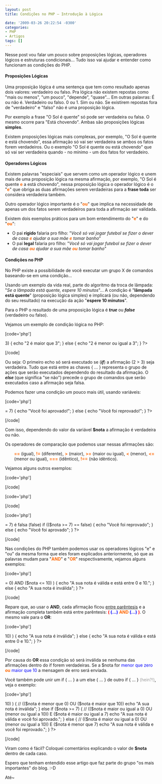 ```yaml
---
layout: post
title: Condições no PHP – Introdução à Lógica

date: '2009-03-26 20:22:54 -0300'
categories:
- PHP
- Artigos
tags: []
---
```

Nesse post vou falar um pouco sobre proposições lógicas, operadores lógicos e estruturas condicionais... Tudo isso vai ajudar e entender como funcionam as condições do PHP.

<h4>Proposições Lógicas</h4>
Uma proposição lógica é uma sentença que tem como resultado apenas dois valores: verdadeiro ou falso. Pra lógica não existem repostas como "mais ou menos", "um pouco", "depende", "quase"... Em outras palavras: É ou não é. Verdadeiro ou falso. 0 ou 1. Sim ou não. Se existirem repostas fora de "verdadeiro" e "falso" não é uma proposição lógica.

Por exemplo a frase "O Sol é quente" só pode ser verdadeira ou falsa. O mesmo ocorre para "Está chovendo". Ambas são proposições lógicas <strong>simples</strong>.

Existem proposições lógicas mais complexas, por exemplo, "O Sol é quente e está chovendo", essa afirmação só vai ser verdadeira se ambos os fatos forem verdadeiros. Ou o exemplo "O Sol é quente ou está chovendo" que só vai ser verdadeira quando - no mínimo - um dos fatos for verdadeiro.

<h4>Operadores Lógicos</h4>
Existem palavras "especiais" que servem como um operador lógico e unem mais de uma proposição lógica na mesma afirmação, por exemplo, "O Sol é quente <strong><span style="color: #ff6600;">e</span></strong> a está chovendo", nessa proposição lógica o operador lógico é o "<strong><span style="color: #ff6600;">e</span></strong>" que obriga as duas afirmações serem verdadeiras para a <strong>frase toda</strong> ser considera verdadeira também.

Outro operador lógico importante é o "<strong><span style="color: #ff6600;">ou</span></strong>" que implica na necessidade de apenas um dos fatos serem verdadeiros para toda a afirmação ser validada.

Existem dois exemplos práticos para um bom entendimento do "<strong><span style="color: #ff6600;">e</span></strong>" e do "<strong><span style="color: #ff6600;">ou</span></strong>":

<ul>
<li>O pai <strong>rígido </strong>falaria pro filho: "<em>Você só vai jogar futebol se fizer o dever de casa <span style="color: #ff6600;"><strong>e</strong></span> ajudar a sua mãe </em><em><span style="color: #ff6600;"><strong>e</strong></span></em><em> tomar banho</em>"</li>
<li>O pai <strong>legal </strong>falaria pro filho: "<em>Você só vai jogar futebol se fizer o dever de casa </em><em><span style="color: #ff6600;"><strong>ou</strong></span></em><em> ajudar a sua mãe </em><em><span style="color: #ff6600;"><strong>ou</strong></span></em><em> tomar banho</em>"</li>
</ul>
<h4>Condições no PHP</h4>
No PHP existe a possibilidade de você executar um grupo X de comandos baseando-se em uma condição...

Usando um exemplo da vida real, parte do algoritmo da troca de lâmpada: "<em>Se a lâmpada está quente, espere 10 minutos</em>"... A condição é "<strong>lâmpada está quente</strong>" (proposição lógica simples) e implicará (ou não, dependendo do seu resultado) na execução da ação "<strong>espere 10 minutos</strong>".

Para o PHP o resultado de uma proposição lógica é <em><strong>true </strong></em>ou <strong><em>false </em></strong>(verdadeiro ou falso).

Vejamos um exemplo de condição lógica no PHP:


[code='php']
<?php
if (2 > 3) {
echo "2 é maior que 3";
} else {
echo "2 é menor ou igual a 3";
}
?>
[/code]

Ou seja: O primeiro echo só será executado se (<strong><em>if</em></strong>) a afirmação (2 > 3) seja verdadeira. Tudo que está entre as chaves { ... } representa o grupo de ações que serão executados dependendo do resultado da afirmação. O <em><strong>else </strong></em>(que significa "se não") precede o grupo de comandos que serão executados caso a afirmação seja falsa.

Podemos fazer uma condição um pouco mais útil, usando variáveis:


[code='php']
<?php
$nota = 3;
if ($nota >= 7) {
echo "Você foi aprovado!";
} else {
echo "Você foi reprovado!";
}
?>
[/code]

Com isso, dependendo do valor da variável <strong>$nota</strong> a afirmação é verdadeira ou não.

Os operadores de comparação que podemos usar nessas afirmações são:

<p style="padding-left: 30px;"><span style="color: #ff6600;"><strong>==</strong></span> (igual), <span style="color: #ff6600;"><strong>!=</strong></span> (diferente), <span style="color: #ff6600;"><strong>></strong></span> (maior), <span style="color: #ff6600;"><strong>>=</strong></span> (maior ou igual), <span style="color: #ff6600;"><strong><</strong></span> (menor), <span style="color: #ff6600;"><strong><=</strong></span> (menor ou igual), <span style="color: #ff6600;"><strong>===</strong></span> (idêntico), <strong><span style="color: #ff6600;">!==</span></strong> (não idêntico).

Vejamos alguns outros exemplos:


[code='php']
<?php
$nota = 3;
if ($nota != 10) {
echo "Você não tirou 10";
} else {
echo "Você tirou 10, parabéns!";
}
?>
[/code]


[code='php']
<?php
$nome = 'Thiago';
if ($nome == 'Thiago') {
echo "Olá, Thiago";
} else {
echo "Olá, Visitante";
}
?>
[/code]


[code='php']
<?php
$nota = 3;
// Verifica se a afirmação ($nota >= 7) é falsa (false)
if (($nota >= 7) == false) {
echo "Você foi reprovado";
} else {
echo "Você foi aprovado";
}
?>
[/code]

Nas condições do PHP também podemos usar os operadores lógicos "e" e "ou" da mesma forma que eles foram explicados anteriormente, só que as palavras mudam para "<span style="color: #ff6600;"><strong>AND</strong></span><span style="color: #ff6600;"><strong></strong></span>" e "<strong><span style="color: #ff6600;">OR</span></strong>" respectivamente, vejamos alguns exemplos:


[code='php']
<?php
$nota = 3;
if ( ($nota >= 0) AND ($nota <= 10) ) {
echo "A sua nota é válida e está entre 0 e 10.";
} else {
echo "A sua nota é inválida";
}
?>
[/code]

Repare que, ao usar o <strong>AND</strong>, cada afirmação ficou <span style="text-decoration: underline;">entre parêntesis</span> e a afirmação completa também está entre parêntesis: <strong><span style="color: #ff0000;">( </span><span style="color: #0000ff;">(...)</span></strong> <span style="color: #ff6600;"><strong>AND </strong></span><strong><span style="color: #0000ff;">(...)</span></strong> <strong><span style="color: #ff0000;">)</span></strong>. O mesmo vale para o <strong>OR</strong>:


[code='php']
<?php
$nota = 3;
if ( ($nota < 0) OR ($nota > 10) ) {
echo "A sua nota é inválida";
} else {
echo "A sua nota é válida e está entre 0 e 10.";
}
?>
[/code]

Por causa do <strong>OR</strong> essa condição só será inválida se nenhuma das afirmações dentro do if forem verdadeiras. Se a $nota for <span style="color: #0000ff;">menor que zero</span> <span style="color: #ff6600;"><strong>ou</strong></span> <span style="color: #0000ff;">maior que 10</span> a mensagem de erro será enviada.

Você também pode unir um if { ... } a um else { ... } de outro if { ... } <span style="color: #999999;">(hein?!)</span>, veja o exemplo:


[code='php']
<?php
$nota = 3;
if ( ($nota < 0) OR ($nota > 10) ) {
// (($nota é menor que 0) OU ($nota é maior que 10))
echo "A sua nota é inválida";
} else if ($nota >= 7) {
// (($nota é maior ou igual a 0) OU (menor ou igual a 10)) E ($nota é maior ou igual a 7)
echo "A sua nota é válida e você foi aprovado.";
} else {
// (($nota é maior ou igual a 0) OU (menor ou igual a 10)) E ($nota é menor que 7)
echo "A sua nota é válida e você foi reprovado.";
}
?>
[/code]

Viram como é fácil? Coloquei comentários explicando o valor de <strong>$nota</strong> dentro de cada caso.

Espero que tenham entendido esse artigo que faz parte do grupo "os mais importantes" do blog.  :-D

Até~

